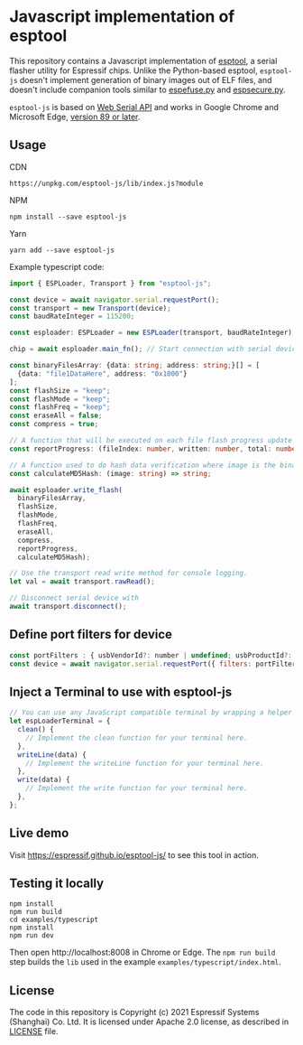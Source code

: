 # Javascript implementation of esptool

This repository contains a Javascript implementation of [esptool](https://github.com/espressif/esptool), a serial flasher utility for Espressif chips. Unlike the Python-based esptool, `esptool-js` doesn't implement generation of binary images out of ELF files, and doesn't include companion tools similar to [espefuse.py](https://github.com/espressif/esptool/wiki/espefuse) and [espsecure.py](https://github.com/espressif/esptool/wiki/espsecure).

`esptool-js` is based on [Web Serial API](https://wicg.github.io/serial/) and works in Google Chrome and Microsoft Edge, [version 89 or later](https://developer.mozilla.org/en-US/docs/Web/API/Serial#browser_compatibility).


## Usage

CDN

`https://unpkg.com/esptool-js/lib/index.js?module`

NPM

`npm install --save esptool-js`

Yarn

`yarn add --save esptool-js`

Example typescript code:

```ts
import { ESPLoader, Transport } from "esptool-js";

const device = await navigator.serial.requestPort();
const transport = new Transport(device);
const baudRateInteger = 115200;

const esploader: ESPLoader = new ESPLoader(transport, baudRateInteger);

chip = await esploader.main_fn(); // Start connection with serial device, return device information string.

const binaryFilesArray: {data: string; address: string;}[] = [
  {data: "file1DataHere", address: "0x1000"}
];
const flashSize = "keep";
const flashMode = "keep";
const flashFreq = "keep";
const eraseAll = false;
const compress = true;

// A function that will be executed on each file flash progress update
const reportProgress: (fileIndex: number, written: number, total: number) => void;

// A function used to do hash data verification where image is the binaryFilesArray[i].data
const calculateMD5Hash: (image: string) => string;

await esploader.write_flash(
  binaryFilesArray,
  flashSize,
  flashMode,
  flashFreq,
  eraseAll,
  compress,
  reportProgress,
  calculateMD5Hash);

// Use the transport read write method for console logging.
let val = await transport.rawRead();

// Disconnect serial device with
await transport.disconnect();

```

## Define port filters for device

```js
const portFilters : { usbVendorId?: number | undefined; usbProductId?: number | undefined;}[] = [];
const device = await navigator.serial.requestPort({ filters: portFilters });
```

## Inject a Terminal to use with esptool-js

```js
// You can use any JavaScript compatible terminal by wrapping a helper object like this:
let espLoaderTerminal = {
  clean() {
    // Implement the clean function for your terminal here.
  },
  writeLine(data) {
    // Implement the writeLine function for your terminal here.
  },
  write(data) {
    // Implement the write function for your terminal here.
  },
};
```

## Live demo

Visit https://espressif.github.io/esptool-js/ to see this tool in action.



## Testing it locally

```
npm install
npm run build
cd examples/typescript
npm install
npm run dev
```

Then open http://localhost:8008 in Chrome or Edge. The `npm run build` step builds the `lib` used in the example `examples/typescript/index.html`.

## License

The code in this repository is Copyright (c) 2021 Espressif Systems (Shanghai) Co. Ltd. It is licensed under Apache 2.0 license, as described in [LICENSE](LICENSE) file.
